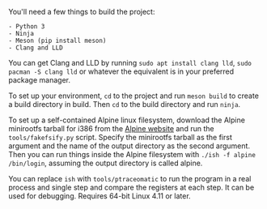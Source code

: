 You'll need a few things to build the project:
```
- Python 3
- Ninja
- Meson (pip install meson)
- Clang and LLD
```
You can get Clang and LLD by running `sudo apt install clang lld`, `sudo pacman -S clang lld` or whatever the equivalent is in your preferred package manager.

To set up your environment, `cd` to the project and run `meson build` to create a build directory in build. Then `cd` to the build directory and run `ninja`.

To set up a self-contained Alpine linux filesystem, download the Alpine minirootfs tarball for i386 from the [Alpine website](https://alpinelinux.org/downloads/) and run the `tools/fakefsify.py` script. Specify the minirootfs tarball as the first argument and the name of the output directory as the second argument. Then you can run things inside the Alpine filesystem with `./ish -f alpine /bin/login`, assuming the output directory is called alpine.

You can replace `ish` with `tools/ptraceomatic` to run the program in a real process and single step and compare the registers at each step. It can be used for debugging. Requires 64-bit Linux 4.11 or later.